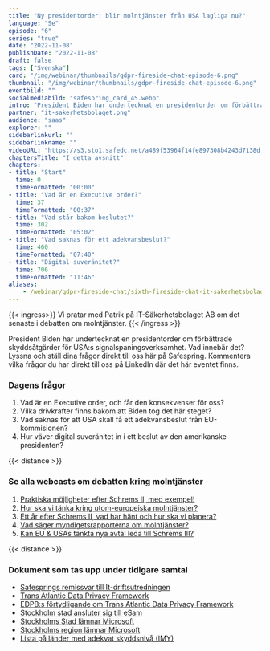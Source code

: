 ```yaml
---
title: "Ny president­order: blir molntjänster från USA lagliga nu?"
language: "Se"
episode: "6"
series: "true"
date: "2022-11-08"
publishDate: "2022-11-08"
draft: false
tags: ["Svenska"]
card: "/img/webinar/thumbnails/gdpr-fireside-chat-episode-6.png"
thumbnail: "/img/webinar/thumbnails/gdpr-fireside-chat-episode-6.png"
eventbild: ""
socialmediabild: "safespring_card_45.webp"
intro: "President Biden har undertecknat en presidentorder om förbättrade skyddsåtgärder för USA:s signalspaningsverksamhet. Vad innebär det?"
partner: "it-sakerhetsbolaget.png"
audience: "saas"
explorer: ""
sidebarlinkurl: ""
sidebarlinkname: ""
videoURL: "https://s3.sto1.safedc.net/a489f53964f14fe897308b4243d7138d:processedvideos/gdpr-fireside-chat-episode-6/master.m3u8"
chaptersTitle: "I detta avsnitt"
chapters:
- title: "Start"
  time: 0
  timeFormatted: "00:00"
- title: "Vad är en Executive order?"
  time: 37
  timeFormatted: "00:37"
- title: "Vad står bakom beslutet?"
  time: 302
  timeFormatted: "05:02"
- title: "Vad saknas för ett adekvansbeslut?"
  time: 460
  timeFormatted: "07:40"
- title: "Digital suveränitet?"
  time: 706
  timeFormatted: "11:46"
aliases:
    - /webinar/gdpr-fireside-chat/sixth-fireside-chat-it-sakerhetsbolaget/
---
```



{{< ingress>}}
Vi pratar med Patrik på IT-Säkerhetsbolaget AB om det senaste i debatten om molntjänster.
{{< /ingress >}}

President Biden har undertecknat en presidentorder om förbättrade skyddsåtgärder för USA:s signalspaningsverksamhet. Vad innebär det? Lyssna och ställ dina frågor direkt till oss här på Safespring. Kommentera vilka frågor du har direkt till oss på LinkedIn där det här eventet finns.

### Dagens frågor
1. Vad är en Executive order, och får den konsekvenser för oss?
2. Vilka drivkrafter finns bakom att Biden tog det här steget?
3. Vad saknas för att USA skall få ett adekvansbeslut från EU-kommisionen?
4. Hur väver digital suveränitet in i ett beslut av den amerikanske presidenten?

{{< distance >}}

### Se alla webcasts om debatten kring molntjänster
1. <a href="/webinar/fireside-chat-it-sakerhetsbolaget/">Praktiska möjligheter efter Schrems II, med exempel!</a><br>
2. <a href="/webinar/second-fireside-chat-it-sakerhetsbolaget/">Hur ska vi tänka kring utom-europeiska molntjänster?</a><br>
3. <a href="/webinar/third-fireside-chat-it-sakerhetsbolaget/">Ett år efter Schrems II, vad har hänt och hur ska vi planera?</a><br>
4. <a href="/webinar/forth-fireside-chat-it-sakerhetsbolaget/">Vad säger myndigets­rapporterna om molntjänster?</a><br>
5. <a href="/webinar/fifth-fireside-chat-it-sakerhetsbolaget/">Kan EU & USAs tänkta nya avtal leda till Schrems III?</a><br>

{{< distance >}}

### Dokument som tas upp under tidigare samtal
- [Safesprings remissvar till It-driftsutredningen](/blogg/remissvar-it-driftsutredningen/)
- [Trans Atlantic Data Privacy Framework](https://next.safespring.com/s/L5ssXCHtGAjKFYs)
- [EDPB:s förtydligande om Trans Atlantic Data Privacy Framework](https://edpb.europa.eu/our-work-tools/our-documents/statements/statement-012022-announcement-agreement-principle-new-trans_en)
- [Stockholm stad ansluter sig till eSam](https://www.esamverka.se/aktuellt/nyheter/nyheter/2022-02-25-stockholms-stad-ansluter-till-arbetet-med-digital-samarbetsplattform.html#)
- [Stockholms Stad lämnar Microsoft](/publications/stockholm-stad_underlag-for-inriktningsbeslut.pdf)
- [Stockholms region lämnar Microsoft](/publications/nulagesbeskrivning-ms-teams-ur-ett-integritetsskyddsperspektiv.pdf)
- [Lista på länder med adekvat skyddsnivå (IMY)](https://www.esamverka.se/aktuellt/nyheter/nyheter/2022-02-25-stockholms-stad-ansluter-till-arbetet-med-digital-samarbetsplattform.html#)
